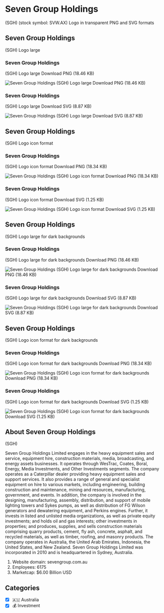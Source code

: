 # Seven Group Holdings
 (SGH) (stock symbol: SVW.AX) Logo in transparent PNG and SVG formats

## Seven Group Holdings
 (SGH) Logo large

### Seven Group Holdings
 (SGH) Logo large Download PNG (18.46 KB)

![Seven Group Holdings
 (SGH) Logo large Download PNG (18.46 KB)](/img/orig/SVW.AX_BIG-ff808bf9.png)

### Seven Group Holdings
 (SGH) Logo large Download SVG (8.87 KB)

![Seven Group Holdings
 (SGH) Logo large Download SVG (8.87 KB)](/img/orig/SVW.AX_BIG-a73ff041.svg)

## Seven Group Holdings
 (SGH) Logo icon format

### Seven Group Holdings
 (SGH) Logo icon format Download PNG (18.34 KB)

![Seven Group Holdings
 (SGH) Logo icon format Download PNG (18.34 KB)](/img/orig/SVW.AX-f5ce1d99.png)

### Seven Group Holdings
 (SGH) Logo icon format Download SVG (1.25 KB)

![Seven Group Holdings
 (SGH) Logo icon format Download SVG (1.25 KB)](/img/orig/SVW.AX-44a8d691.svg)

## Seven Group Holdings
 (SGH) Logo large for dark backgrounds

### Seven Group Holdings
 (SGH) Logo large for dark backgrounds Download PNG (18.46 KB)

![Seven Group Holdings
 (SGH) Logo large for dark backgrounds Download PNG (18.46 KB)](/img/orig/SVW.AX_BIG.D-e5a6b9be.png)

### Seven Group Holdings
 (SGH) Logo large for dark backgrounds Download SVG (8.87 KB)

![Seven Group Holdings
 (SGH) Logo large for dark backgrounds Download SVG (8.87 KB)](/img/orig/SVW.AX_BIG.D-46cc8f51.svg)

## Seven Group Holdings
 (SGH) Logo icon format for dark backgrounds

### Seven Group Holdings
 (SGH) Logo icon format for dark backgrounds Download PNG (18.34 KB)

![Seven Group Holdings
 (SGH) Logo icon format for dark backgrounds Download PNG (18.34 KB)](/img/orig/SVW.AX.D-0e5d7542.png)

### Seven Group Holdings
 (SGH) Logo icon format for dark backgrounds Download SVG (1.25 KB)

![Seven Group Holdings
 (SGH) Logo icon format for dark backgrounds Download SVG (1.25 KB)](/img/orig/SVW.AX.D-305e9f5c.svg)

## About Seven Group Holdings
 (SGH)

Seven Group Holdings Limited engages in the heavy equipment sales and service, equipment hire, construction materials, media, broadcasting, and energy assets businesses. It operates through WesTrac, Coates, Boral, Energy, Media Investments, and Other Investments segments. The company operates as a Caterpillar dealer providing heavy equipment sales and support services. It also provides a range of general and specialist equipment on hire to various markets, including engineering, building construction and maintenance, mining and resources, manufacturing, government, and events. In addition, the company is involved in the designing, manufacturing, assembly, distribution, and support of mobile lighting towers and Sykes pumps, as well as distribution of FG Wilson generators and dewatering equipment, and Perkins engines. Further, it invests in listed and unlisted media organizations, as well as private equity investments; and holds oil and gas interests; other investments in properties; and produces, supplies, and sells construction materials comprising quarry products, cement, fly ash, concrete, asphalt, and recycled materials, as well as timber, roofing, and masonry products. The company operates in Australia, the United Arab Emirates, Indonesia, the United States, and New Zealand. Seven Group Holdings Limited was incorporated in 2010 and is headquartered in Sydney, Australia.

1. Website domain: sevengroup.com.au
2. Employees: 6175
3. Marketcap: $6.00 Billion USD


## Categories
- [x] 🇦🇺 Australia
- [x] 💰 Investment
